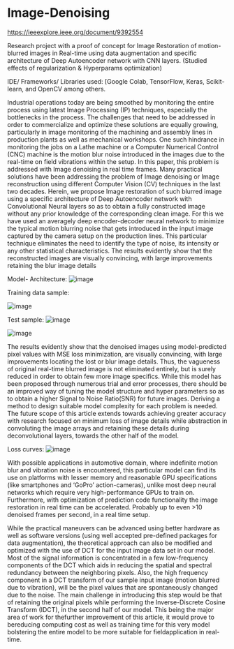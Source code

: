# Image-Denoising
https://ieeexplore.ieee.org/document/9392554

Research project with a proof of concept for Image Restoration of motion-blurred images in Real-time using data augmentation and specific architecture of Deep Autoencoder network with CNN layers. 
(Studied effects of regularization &amp; Hyperparams optimization)

IDE/ Frameworks/ Libraries used: [Google Colab, TensorFlow, Keras, Scikit-learn, and OpenCV among others.


Industrial operations today are being smoothed by monitoring the entire process using latest Image Processing (IP) techniques, especially the bottlenecks in the process. The challenges that need to be addressed in order to commercialize and optimize these solutions are equally growing, particularly in image monitoring of the machining and assembly lines in production plants as well as mechanical workshops. One such hindrance in monitoring the jobs on a Lathe machine or a Computer Numerical Control (CNC) machine is the motion blur noise introduced in the images due to the real-time on field vibrations within the setup. In this paper, this problem is addressed with Image denoising in real time frames. Many practical solutions have been addressing the problem of Image denoising or Image reconstruction using different Computer Vision (CV) techniques in the last two decades. Herein, we propose Image restoration of such blurred image using a specific architecture of Deep Autoencoder network with Convolutional Neural layers so as to obtain a fully constructed image without any prior knowledge of the corresponding clean image. For this we have used an averagely deep encoder-decoder neural network to minimize the typical motion blurring noise that gets introduced in the input image captured by the camera setup on the production lines. This particular technique eliminates the need to identify the type of noise, its intensity or any other statistical characteristics. The results evidently show that the reconstructed images are visually convincing, with large improvements retaining the blur image details


Model- Architecture: 
![image](https://user-images.githubusercontent.com/65066352/119274280-65009380-bc0f-11eb-9aa0-b392fa54e873.png)


Training data sample:

![image](https://user-images.githubusercontent.com/65066352/119274234-2c60ba00-bc0f-11eb-85e2-fd171ed34718.png)



Test sample:
![image](https://user-images.githubusercontent.com/65066352/119274133-c411d880-bc0e-11eb-8c03-751f7930e89b.png)

![image](https://user-images.githubusercontent.com/65066352/119274244-371b4f00-bc0f-11eb-8c7b-cad5c3d39b8f.png)

The results evidently show that the denoised images using model-predicted pixel values with MSE loss minimization, are visually convincing, with large improvements locating the lost or blur image details. Thus, the vagueness of original real-time blurred image is not eliminated entirely, but is surely reduced in order to obtain few more image specifics. While this model has been proposed through numerous trial and error processes, there should be an improved way of tuning the model structure and hyper parameters so as to obtain a higher Signal to Noise Ratio(SNR) for future images. Deriving a method to design suitable model complexity for each problem is needed. The future scope of this article extends towards achieving greater accuracy with research focused on minimum loss of image details while abstraction in convoluting the image arrays and retaining these details during deconvolutional layers, towards the other half of the model.


Loss curves:
![image](https://user-images.githubusercontent.com/65066352/119274341-b01aa680-bc0f-11eb-9b95-d631d027970d.png)


With possible applications in automotive domain, where indefinite motion blur and vibration noise is encountered, this particular model can find its use on platforms with lesser memory and reasonable GPU specifications (like smartphones and ‘GoPro’ action-cameras), unlike most deep neural networks which require very high-performance GPUs to train on. Furthermore, with optimization of prediction code functionality the image restoration in real time can be accelerated. Probably up to even >10 denoised frames per second, in a real time setup.

While the practical maneuvers can be advanced using better hardware as well as software versions (using well accepted pre-defined packages for data augmentation), the theoretical approach can also be modified and optimized with the use of DCT for the input image data set in our model. Most of the signal information is concentrated in a few low-frequency components of the DCT which aids in reducing the spatial and spectral redundancy between the neighboring pixels. Also, the high frequency component in a DCT transform of our sample input image (motion blurred due to vibration), will be the pixel values that are spontaneously changed due to the noise. The main challenge in introducing this step would be that of retaining the original pixels while performing the Inverse-Discrete Cosine Transform (IDCT), in the second half of our model. This being the major area of work for thefurther improvement of this article, it would prove to bereducing computing cost as well as training time for this very model bolstering the entire model to be more suitable for fieldapplication in real-time.
